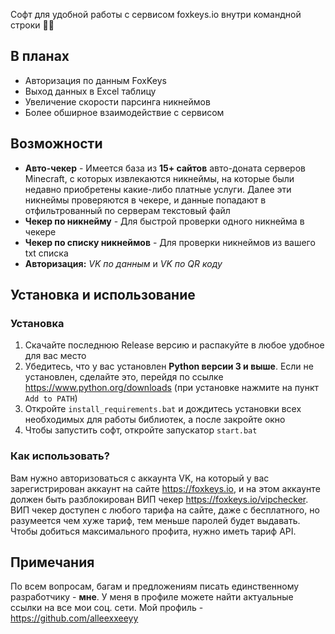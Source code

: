 Софт для удобной работы с сервисом foxkeys.io внутри командной строки 🤖🦊

## В планах
- Авторизация по данным FoxKeys
- Выход данных в Excel таблицу
- Увеличение скорости парсинга никнеймов
- Более обширное взаимодействие с сервисом

## Возможности
- **Авто-чекер** - Имеется база из **15+ сайтов** авто-доната серверов Minecraft, с которых извлекаются никнеймы, на которые были недавно приобретены какие-либо платные услуги. Далее эти никнеймы проверяются в чекере, и данные попадают в отфильтрованный по серверам текстовый файл
- **Чекер по никнейму** - Для быстрой проверки одного никнейма в чекере
- **Чекер по списку никнеймов** - Для проверки никнеймов из вашего txt списка
- **Авторизация:** _VK по данным_ и _VK по QR коду_

## Установка и использование
### Установка
1. Скачайте последнюю Release версию и распакуйте в любое удобное для вас место
2. Убедитесь, что у вас установлен **Python версии 3 и выше**. Если не установлен, сделайте это, перейдя по ссылке https://www.python.org/downloads (при установке нажмите на пункт `Add to PATH`)
3. Откройте `install_requirements.bat` и дождитесь установки всех необходимых для работы библиотек, а после закройте окно
4. Чтобы запустить софт, откройте запускатор `start.bat`

### Как использовать?
Вам нужно авторизоваться с аккаунта VK, на который у вас зарегистрирован аккаунт на сайте https://foxkeys.io, и на этом аккаунте должен быть разблокирован ВИП чекер https://foxkeys.io/vipchecker. ВИП чекер доступен с любого тарифа на сайте, даже с бесплатного, но разумеется чем хуже тариф, тем меньше паролей будет выдавать. Чтобы добиться максимального профита, нужно иметь тариф API.

## Примечания
По всем вопросам, багам и предложениям писать единственному разработчику - **мне**. У меня в профиле можете найти актуальные ссылки на все мои соц. сети. Мой профиль - https://github.com/alleexxeeyy
